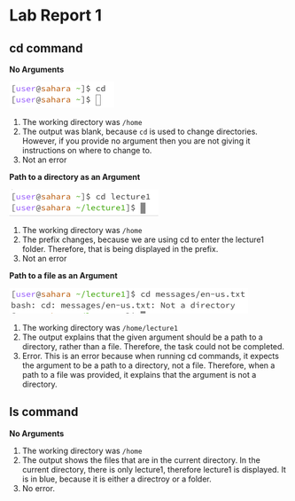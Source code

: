 # Lab Report 1

## cd command
**No Arguments**

![Image](cdnoarg.jpg)

1. The working directory was `/home`
2. The output was blank, because `cd` is used to change directories. However, if you provide no argument then you are not giving it instructions on where to change to.
3. Not an error

**Path to a directory as an Argument**

![Image](cdpatharg.jpg)

1. The working directory was `/home`
2. The prefix changes, because we are using cd to enter the lecture1 folder. Therefore, that is being displayed in the prefix.
3. Not an error

**Path to a file as an Argument**

![Image](cdfilearg.jpg)

1. The working directory was `/home/lecture1`
2. The output explains that the given argument should be a path to a directory, rather than a file. Therefore, the task could not be completed.
3. Error. This is an error because when running cd commands, it expects the argument to be a path to a directory, not a file. Therefore, when a path to a file was provided, it explains that the argument is not a directory.

## ls command
**No Arguments**

1. The working directory was `/home`
2. The output shows the files that are in the current directory. In the current directory, there is only lecture1, therefore lecture1 is displayed. It is in blue, because it is either a directroy or a folder.
3. No error.
